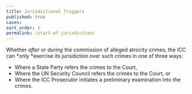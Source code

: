 ```yaml
---
title: Jurisdictional Triggers
published: true
cases:
sort_order: 1
permalink: /start-of-jurisdiction/
---
```



Whether *after* or *during* the commission of alleged atrocity crimes, the ICC can *only&nbsp;*exercise its jurisdiction over such crimes in one of three ways:

* Where a State Party refers the crimes to the Court,
* Where the UN Security Council refers the crimes to the Court, or
* Where the ICC Prosecutor initiates a preliminary examination into the crimes.